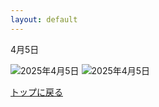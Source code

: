 ```yaml
---
layout: default
---
```


4月5日

![2025年4月5日](./assets/images/240403_00001.png)
![2025年4月5日](./assets/images/240403_00002.png)

[トップに戻る](./)
